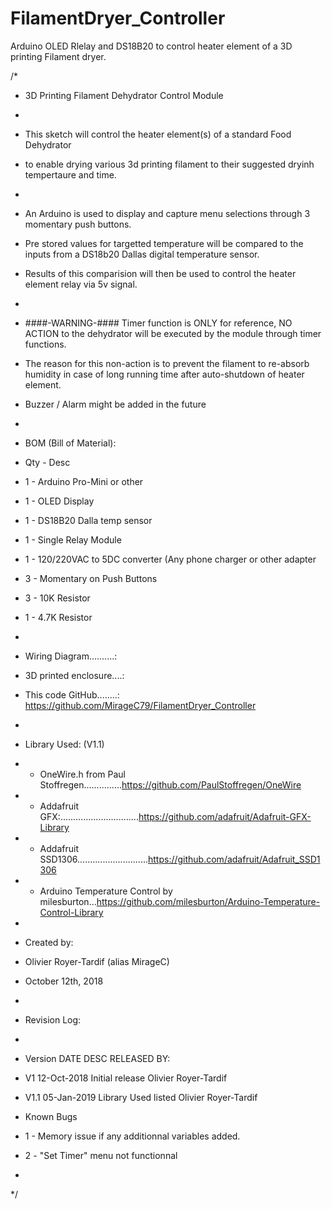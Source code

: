 # FilamentDryer_Controller
Arduino OLED Rlelay and DS18B20 to control heater element of a 3D printing Filament dryer.


/*
 * 3D Printing Filament Dehydrator Control Module
 * 
 * This sketch will control the heater element(s) of a standard Food Dehydrator 
 * to enable drying various 3d printing filament to their suggested dryinh tempertaure and time.
 * 
 * An Arduino is used to display and capture menu selections through 3 momentary push buttons.  
 * Pre stored values for targetted temperature will be compared to the inputs from a DS18b20 Dallas digital temperature sensor.
 * Results of this comparision will then be used to control the heater element relay via 5v signal.
 * 
 * ####-WARNING-#### Timer function is ONLY for reference, NO ACTION to the dehydrator will be executed by the module through timer functions.
 * The reason for this non-action is to prevent the filament to re-absorb humidity in case of long running time after auto-shutdown of heater element.
 * Buzzer / Alarm might be added in the future
 * 
 * BOM (Bill of Material):
 * Qty - Desc
 * 1 - Arduino Pro-Mini or other
 * 1 - OLED Display
 * 1 - DS18B20 Dalla temp sensor
 * 1 - Single Relay Module
 * 1 - 120/220VAC to 5DC converter (Any phone charger or other adapter
 * 3 - Momentary on Push Buttons
 * 3 - 10K Resistor
 * 1 - 4.7K Resistor
 * 
 * Wiring Diagram..........:
 * 3D printed enclosure....:
 * This code GitHub........: https://github.com/MirageC79/FilamentDryer_Controller
 * 
  * Library Used: (V1.1)
 * - OneWire.h from Paul Stoffregen...............https://github.com/PaulStoffregen/OneWire
 * - Addafruit GFX:...............................https://github.com/adafruit/Adafruit-GFX-Library
 * - Addafruit SSD1306............................https://github.com/adafruit/Adafruit_SSD1306
 * - Arduino Temperature Control by milesburton...https://github.com/milesburton/Arduino-Temperature-Control-Library 
 * 
 * Created by:
 * Olivier Royer-Tardif (alias MirageC)
 * October 12th, 2018
 * 
 * Revision Log:
 * 
 * Version    DATE                DESC                    RELEASED BY:
 * V1       12-Oct-2018       Initial release         Olivier Royer-Tardif
 * V1.1     05-Jan-2019       Library Used listed     Olivier Royer-Tardif
 
 * Known Bugs
 * 1 - Memory issue if any additionnal variables added.
 * 2 - "Set Timer" menu not functionnal
 * 
 */
